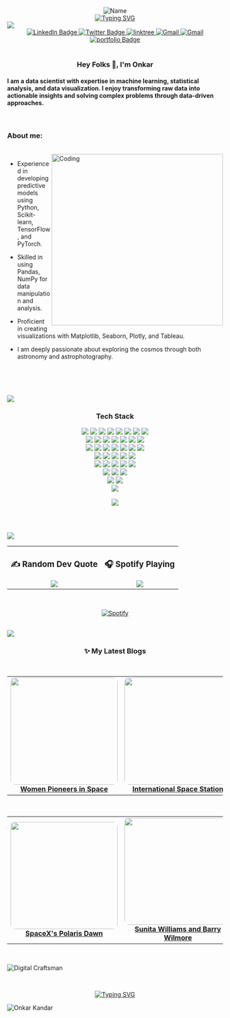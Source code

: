 
<div align="center">
  <img src="https://github.com/onkar157/onkar157/assets/98203821/c8ee7197-e947-43b8-8f95-59f2859877e4" alt="Name">
</div>


<div align="center">
  <a href="https://git.io/typing-svg">
    <img src="https://readme-typing-svg.herokuapp.com?font=VT323&size=25&pause=1000&color=25F7B0&width=500&lines=Data+Scientist+%7C+AI-ML+%7C+Gen-AI+%7C+Blogger" alt="Typing SVG" />
  </a>
</div>


<img src="https://user-images.githubusercontent.com/73097560/115834477-dbab4500-a447-11eb-908a-139a6edaec5c.gif">   

<div id="badges" align = "center">
  <a href="https://linkedin.com/in/onkar-kandar-29a8a31ba">
    <img src="https://img.shields.io/badge/LinkedIn-blue?style=for-the-badge&logo=linkedin&logoColor=white" alt="LinkedIn Badge"/>
  </a>
  <a href="https://twitter.com/Onkarkandar">
    <img src="https://img.shields.io/badge/X-000000?style=for-the-badge&logo=x&logoColor=white" alt="Twitter Badge"/>
  </a>
  <a href="https://linktr.ee/onkarkandar/">
    <img src="https://img.shields.io/badge/linktree-04444e?style=for-the-badge&logo=linktree&logoColor=white" alt="linktree"/>
  </a>
  <a href="">
    <img src="https://img.shields.io/badge/Gmail-D14836?style=for-the-badge&logo=gmail&logoColor=white" alt="Gmail"/>
  </a>
  <a href="https://instagram.com/@stelliferous_onkki">
    <img src="https://img.shields.io/badge/Instagram-%23E4405F.svg?style=for-the-badge&logo=Instagram&logoColor=white" alt="Gmail"/>
  </a>
  

  <a href="https://onkarkandar.netlify.app/">
    <img src="https://img.shields.io/badge/portfolio-c67c29?style=for-the-badge&logo=world" alt="portfolio Badge"/>
  </a>
  
</div>




<br/>
<h3 align="center">Hey Folks 👋, I'm Onkar</h1>
<h4 align="left">I am a data scientist with expertise in machine learning, statistical analysis, and data visualization. I enjoy transforming raw data into actionable insights and solving complex problems through data-driven approaches.
</h4>
<br/>



### About me:
<br/>
<img align="right" alt="Coding" width="400" src="https://media.tenor.com/2uyENRmiUt0AAAAC/coding.gif"> 

-   Experienced in developing predictive models using Python, Scikit-learn, TensorFlow, and PyTorch.

-   Skilled in using Pandas, NumPy for data manipulation and analysis.

-   Proficient in creating visualizations with Matplotlib, Seaborn, Plotly, and Tableau.

-   I am deeply passionate about exploring the cosmos through both astronomy and astrophotography.

  

<br/>
<br><br><br>




<img src="https://user-images.githubusercontent.com/73097560/115834477-dbab4500-a447-11eb-908a-139a6edaec5c.gif">
<div align="center"> 
  
### Tech Stack
</div>

<div align="center">
  <img src=https://img.shields.io/badge/Python-1e1e1e?style=for-the-badge&logo=python&logoColor=white >
  <img src="https://img.shields.io/badge/MySQL-4479A1?style=for-the-badge&logo=MySQL&logoColor=white" />
  <img src="https://img.shields.io/badge/Scikit--learn-cc3333?style=for-the-badge&logo=scikit-learn&logoColor=white" />
  <img src="https://img.shields.io/badge/Seaborn-3776AB?style=for-the-badge&logo=python&logoColor=white" />
  <img src=https://img.shields.io/badge/numpy-%23013243.svg?style=for-the-badge&logo=numpy&logoColor=white >
  <img src=https://img.shields.io/badge/pandas-%23150458.svg?style=for-the-badge&logo=pandas&logoColor=white >
  <img src=https://img.shields.io/badge/Plotly-239120?style=for-the-badge&logo=plotly&logoColor=white >
  <img src=https://img.shields.io/badge/Spacy-301037?style=for-the-badge&logo=spacy&logoColor=white > <br>
<!--   <img src="https://img.shields.io/badge/VS%20Code-007ACC?style=for-the-badge&logo=visual-studio-code&logoColor=white" /> -->
  <img src=https://img.shields.io/badge/Keras-%23D00000.svg?style=for-the-badge&logo=Keras&logoColor=white >
  <img src="https://img.shields.io/badge/📊%20Matplotlib-3776AB?style=for-the-badge&logoColor=white" />
  <img src="https://img.shields.io/badge/PyTorch-851c1c?style=for-the-badge&logo=PyTorch&logoColor=white" />
  <img src=https://img.shields.io/badge/SciPy-%230C55A5.svg?style=for-the-badge&logo=scipy&logoColor=%white >
  <img src=https://img.shields.io/badge/TensorFlow-%23FF6F00.svg?style=for-the-badge&logo=TensorFlow&logoColor=white >
  <img src="https://img.shields.io/badge/Pydantic-0A192F?style=for-the-badge&logo=pydantic&logoColor=white" />
  <img src=https://img.shields.io/badge/Postman-FF6C37?style=for-the-badge&logo=postman&logoColor=white > <br>
  <img src=https://img.shields.io/badge/Aws_sagemaker-a100ff?style=for-the-badge&logo=Aws&logoColor=black >
  <img src=https://img.shields.io/badge/power_bi-F2C811?style=for-the-badge&logo=powerbi&logoColor=black >
  <img src=https://img.shields.io/badge/Tableau-ece6ff?style=for-the-badge&logo=tableau&logoColor=black >
  <img src="https://img.shields.io/badge/Git-F05032?style=for-the-badge&logo=git&logoColor=white" />
  <img src=https://img.shields.io/badge/github-181717?style=for-the-badge&logo=github&logoColor=white >
  <img src="https://img.shields.io/badge/GitLab-597168?style=for-the-badge&logo=gitlab&logoColor=white" />
  <img src="https://img.shields.io/badge/Docker-2496ED?style=for-the-badge&logo=docker&logoColor=white" /> <br>
  <img src="https://img.shields.io/badge/LangChain-2B2D42?style=for-the-badge&logo=python&logoColor=white" /> 
  <img src="https://img.shields.io/badge/Microsoft_Excel-217346?style=for-the-badge&logo=microsoft-excel&logoColor=white" />
  <img src=https://img.shields.io/badge/markdown-%23000000.svg?style=for-the-badge&logo=markdown&logoColor=white >
  <img src=https://img.shields.io/badge/jupyter-%23FA0F00.svg?style=for-the-badge&logo=jupyter&logoColor=white >
  <img src="https://img.shields.io/badge/OpenCV-5C3EE8?style=for-the-badge&logo=opencv&logoColor=white" /> <br>
  <img src="https://img.shields.io/badge/Gen_AI-412991?style=for-the-badge&logo=openai&logoColor=white" /> 
  <img src="https://img.shields.io/badge/Flask-000000?style=for-the-badge&logo=flask&logoColor=white" />
  <img src="https://img.shields.io/badge/FastAPI-009688?style=for-the-badge&logo=fastapi&logoColor=white" />
  <img src="https://img.shields.io/badge/Canva-00C4CC?style=for-the-badge&logo=Canva&logoColor=white" />
  <img src="https://img.shields.io/badge/MongoDB-47A248?style=for-the-badge&logo=MongoDB&logoColor=white" /> <br>
  <img src="https://img.shields.io/badge/Selenium-43B02A?style=for-the-badge&logo=selenium&logoColor=white" />
  <img src=https://img.shields.io/badge/BeautifulSoup-ff1493?style=for-the-badge&logo=beautifulsoup&logoColor=white > 
  <img src=https://img.shields.io/badge/Request-0052CC?style=for-the-badge&logo=request&logoColor=white > <br>
  <img src=https://img.shields.io/badge/Scrapy-663333?style=for-the-badge&logo=scrapy&logoColor=white >
  <img src="https://img.shields.io/badge/Anaconda-42B029?style=for-the-badge&logo=anaconda&logoColor=white" /> <br>
  <img src="https://img.shields.io/badge/Agile-Jira-0052CC?style=for-the-badge&logo=jira&logoColor=white" />
</div>

<br>
<div align="center"

<a href="https://github.com/Meghna-DAS/github-profile-views-counter">
    <img src="https://komarev.com/ghpvc/?username=onkar157">
</a>

</div>


<br><br>

<img src="https://user-images.githubusercontent.com/73097560/115834477-dbab4500-a447-11eb-908a-139a6edaec5c.gif">   
<br>

<table align="center">
  <tr>
    <td align="center">
      <h3>✍️ Random Dev Quote</h3>
      <img src="https://quotes-github-readme.vercel.app/api?type=horizontal&theme=radical" />
    </td>
    <td align="center">
      <h3>🎧 Spotify Playing</h3>
      <a href="https://open.spotify.com/track/6hCRurmcJcOY7KUUDcBHrU?si=c334e4a852bb4b68" target="_blank">
        <img src="https://novatorem-kyzbk7wxl-bardiesel.vercel.app/api/spotify" />
      </a>
    </td>
  </tr>
</table>


&nbsp;<div align="center">
  [![Spotify](https://novatorem.vercel.app/api/spotify?background_color=0d1117&border_color=ffffff)](https://open.spotify.com/user/omnitenebris)
</div>

<br>

<img src="https://user-images.githubusercontent.com/73097560/115834477-dbab4500-a447-11eb-908a-139a6edaec5c.gif">   

<br>
<div align="center">
  <h3>✨ My Latest Blogs
</div>

<br>

<table>
  <tr>
    <td align="center" width="33%">
      <a href="https://spacetales.in/women-pioneers-in-space/" target="_blank">
        <img src="https://spacetales.in/wp-content/uploads/2025/03/88802229_c0043657-caroline_herschel-spl.jpg.webp" width="250px" style="border-radius:10px;" />
        <br>
        <strong>Women Pioneers in Space</strong>
      </a>
    </td>
    <td align="center" width="33%">
      <a href="https://spacetales.in/the-international-space-station-humanitys-home-among-the-stars/" target="_blank">
        <img src="https://spacetales.in/wp-content/uploads/2025/02/International-Space-Station-in-2021.webp" width="250px" style="border-radius:10px;" />
        <br>
        <strong>International Space Station</strong>
      </a>
    </td>
    <td align="center" width="33%">
      <a href="https://spacetales.in/spacexs-mid-air-catch-a-giant-leap-toward-rocket-reusability/" target="_blank">
        <img src="https://spacetales.in/wp-content/uploads/2024/10/GZom5k0aoAA9F04-1536x864.jpg" width="250px" style="border-radius:10px;" />
        <br>
        <strong>SpaceX's Mid Air-Catch</strong>
      </a>
    </td>
  </tr>
</table>
<br>
<table>
  <tr>
    <td align="center" width="33%">
      <a href="https://spacetales.in/spacexs-polaris-dawn-the-first-private-spacewalk/" target="_blank">
        <img src="https://spacetales.in/wp-content/uploads/2024/09/polarisccrew-1536x864.jpg" width="250px" style="border-radius:10px;" />
        <br>
        <strong>SpaceX's Polaris Dawn</strong>
      </a>
    </td>
    <td align="center" width="33%">
      <a href="https://spacetales.in/sunita-williams-and-barry-wilmore-testing-the-limits-of-spaceflight-on-boeings-starliner/" target="_blank">
        <img src="https://spacetales.in/wp-content/uploads/2024/08/gettyimages-2155551243.webp" width="250px" style="border-radius:10px;" />
        <br>
        <strong>Sunita Williams and Barry Wilmore</strong>
      </a>
    </td>
    <td align="center" width="33%">
      <a href="https://spacetales.in/women-pioneers-in-space/" target="_blank">
        <img src="https://spacetales.in/wp-content/uploads/2024/10/GZom5k0aoAA9F04-1536x864.jpg" width="250px" style="border-radius:10px;" />
        <br>
        <strong>Women Pioneers in Space</strong>
      </a>
    </td>
  </tr>
</table>

<br>

![Digital Craftsman](https://img.shields.io/badge/Blog%20Website-Spacetales.in%2F-black?style=for-the-badge)

<br>


<div align="center">

 [![Typing SVG](https://readme-typing-svg.herokuapp.com?font=Pompiere&size=25&pause=1000&color=25F7B0&width=550&lines=Grateful+to+have+you+in+my+orbit%2C+Thanks+for+exploring+my+space+!+🪐)](https://git.io/typing-svg)

</div>



![Onkar Kandar](https://raw.githubusercontent.com/Trilokia/Trilokia/379277808c61ef204768a61bbc5d25bc7798ccf1/bottom_header.svg)



